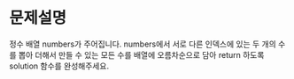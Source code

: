 # 문제설명
정수 배열 numbers가 주어집니다. 
numbers에서 서로 다른 인덱스에 있는 두 개의 수를 뽑아 더해서 
만들 수 있는 모든 수를 배열에 오름차순으로 담아 return 하도록 solution 함수를 완성해주세요.

